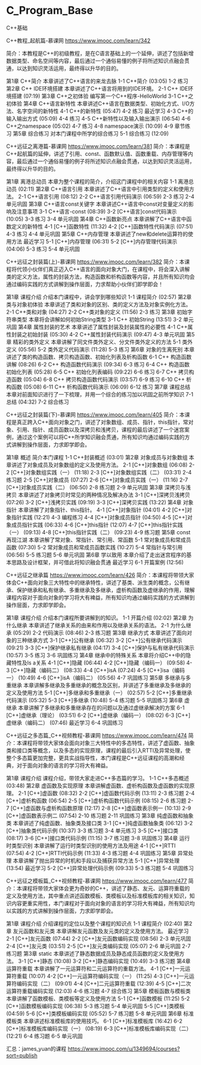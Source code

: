 ﻿# C_Program_Base
C++基础

C++教程_起航篇-慕课网 https://www.imooc.com/learn/342

简介：本教程是C++的初级教程，是在C语言基础上的一个延伸，讲述了包括新增数据类型、命名空间等内容，最后通过一个通俗易懂的例子将所述知识点融会贯通，以达到知识灵活运用，最终得以升华的目的。

第1章 C++简介
本章讲述了C++语言的来龙去脉
 1-1 C++简介 (03:05)
 1-2 练习
第2章 C++ IDE环境搭建
本章讲述了C++语言将用到的IDE环境。
 2-1 C++ IDE环境搭建 (07:19)
第3章 C++之初体验
编写第一个C++程序-HelloWorld
 3-1 C++之初体验
第4章 C++语言新特性
本章讲述C++语言在数据类型、初始化方式、I/O方法、名字空间的新特性
 4-1 C++的新特性 (05:47)
 4-2 练习
最近学习
 4-3 C++的输入输出方式 (05:09)
 4-4 练习
 4-5 C++新特性以及输入输出演示 (06:54)
 4-6 C++之namespace (05:02)
 4-7 练习
 4-8 namespace演示 (10:09)
 4-9 章节练习
第5章 综合练习
对本门课程中所学的综合练习
 5-1 综合练习 (12:09)


C++远征之离港篇-慕课网 https://www.imooc.com/learn/381
简介：本课程是C++起航篇的延伸，讲述了引用、const、函数默认值、函数重载、内存管理等内容，最后通过一个通俗易懂的例子将所述知识点融会贯通，以达到知识灵活运用，最终得以升华的目的。

第1章 离港总动员
本章为整个课程的简介，介绍这门课程中的相关内容
 1-1 离港总动员 (02:11)
第2章 C++语言引用
本章讲述了C++语言中引用类型的定义和使用方法。
 2-1 C++语言引用 (08:12)
 2-2 C++语言引用代码演示 (06:59)
 2-3 练习
 2-4 单元巩固
第3章 C++语言const关键字
本章讲述C++语言中const对变量定义的影响及注意事项
 3-1 C++语言-const (08:39)
 3-2 [C++语言]const代码演示 (10:05)
 3-3 练习
 3-4 单元巩固
第4章 C++函数新亮点
本章讲解了C++语言中函数定义的新特性
 4-1 [C++]函数特性 (11:32)
 4-2 [C++]函数特性代码演示 (07:51)
 4-3 练习
 4-4 单元巩固
第5章 C++内存管理
本章讲述了new和delete运算符的使用方法
最近学习
 5-1 [C++]内存管理 (06:31)
 5-2 [C++]内存管理代码演示 (04:06)
 5-3 练习
 5-4 单元巩固

C++远征之封装篇(上)-慕课网 https://www.imooc.com/learn/382
简介：本课程将代领小伙伴们真正迈入C++语言的面向对象大门，在课程中，将会深入讲解类的定义方法，属性的封装方法，构造函数和析构函数等内容，并且所有知识均会通过编码实践的方式讲解到操作层面，力求帮助小伙伴们即学即会！

第1章 课程介绍
介绍本门课程中，讲会学到哪些知识
 1-1 课程简介 (02:57)
第2章 类与对象初体验
本章讲述了类和对象的区别、类的定义方法及对象实例化方法。
 2-1 C++类和对象 (04:27)
 2-2 C++类对象的定义 (11:56)
 2-3 练习
第3章 初始字符串类型
本章将会讲解如何初始String类型
 3-1 C++ 初始String (13:51)
 3-2 单元巩固
第4章 属性封装的艺术
本章讲述了属性封装及封装属性的必要性
 4-1 C++属性封装之初始封装 (05:30)
 4-2 C++属性封装代码演示 (09:47)
 4-3 单元巩固
第5章 精彩的类外定义
本章讲解了同文件类外定义、分文件类外定义的方法
 5-1 类外定义 (05:56)
 5-2 类外定义代码演示 (11:28)
 5-3 练习
第6章 对象的生离死别
本章讲述了类的构造函数、拷贝构造函数、初始化列表及析构函数
 6-1 C++ 构造函数讲解 (08:26)
 6-2 C++ 构造函数代码演示 (09:34)
 6-3 练习
 6-4 C++ 构造函数初始化列表 (05:28)
 6-5 C++ 初始化列表编码 (09:22)
 6-6 练习
 6-7 C++ 拷贝构造函数 (05:04)
 6-8 C++ 拷贝构造函数代码演示 (03:57)
 6-9 练习
 6-10 C++ 析构函数 (05:08)
 6-11 C++ 析构函数代码演示 (06:09)
 6-12 练习
第7章 课程总结
本章对前面知识进行了一下梳理，并用一个综合的练习加以巩固之前所学知识
 7-1 总结 (04:32)
 7-2 综合练习

C++远征之封装篇(下)-慕课网 https://www.imooc.com/learn/405
简介：本课程是真正跨入C++面向对象之门，讲述了对象数组、成员、指针，this指针，常对象、引用、指针、成员函数以及深拷贝和浅拷贝，课程的最后讲述了一个迷宫案例，通过这个案例可以将C++所学知识融会贯通，所有知识均通过编码实践的方式讲解到操作层面，力求即学即会。

第1章 概述
简介本门课程
 1-1 C++封装概述 (03:01)
第2章 对象成员与对象数组
本章讲述了对象成员及对象数组的定义及使用方法。
 2-1 [C++]对象数组 (06:08)
 2-2 [C++]对象数组实践（一） (11:18)
 2-3 [C++]对象数组实践（二） (03:31)
 2-4 练习题
 2-5 [C++]对象成员 (07:27)
 2-6 [C++]对象成员实践（一） (11:16)
 2-7 [C++]对象成员实践（二） (06:50)
 2-8 练习题
 2-9 单元巩固
第3章 深拷贝与浅拷贝
本章讲述了对象拷贝时常见的两种情况及解决办法
 3-1 [C++]深拷贝浅拷贝 (07:26)
 3-2 [C++]浅拷贝实践 (09:19)
 3-3 [C++]深拷贝实践 (13:22)
第4章 对象指针
本章讲解了对象指针、this指针。
 4-1 [C++]对象指针 (04:01)
 4-2 [C++]对象指针实践 (12:21)
 4-3 编程练习
 4-4 [C++]对象成员指针 (04:50)
 4-5 [C++]对象成员指针实践 (06:33)
 4-6 [C++]this指针 (12:07)
 4-7 [C++]this指针实践（一） (09:13)
 4-8 [C++]this指针实践（二） (09:23)
 4-9 练习题
第5章 const再现江湖
本章讲解了常对象、常指针、常引用、常函数
 5-1 常对象成员和常成员函数 (07:30)
 5-2 常对象成员和常成员函数实践 (10:27)
 5-4 常指针与常引用 (06:56)
 5-5 练习题
 5-6 单元巩固
第6章 学以致用
本章介绍了走出迷宫程序的基本思路及设计框架，并可借此将知识融会贯通
最近学习
 6-1 开篇案例 (12:56)

C++远征之继承篇 https://www.imooc.com/learn/426
简介：本课程将带领大家体会C++面向对象三大特性中的继承特性，讲述了基类、派生类的概念，公有继承、保护继承和私有继承、多重继承及多继承，虚析构函数及虚继承的作用，理解课程内容对于面向对象的学习将大有裨益，所有知识均通过编码实践的方式讲解到操作层面，力求即学即会。

第1章 课程介绍
介绍本门课程所要讲解到的知识。
 1-1 开篇介绍 (02:02)
第2章 为什么继承
本章讲述了继承关系的由来和作用以及继承关系的语法。
 2-1 为什么继承 (05:29)
 2-2 代码演示 (08:46)
 2-3 练习题
第3章 继承方式
本章讲述了面向对象的三种继承方式
 3-1 [C++]公有继承 (06:32)
 3-2 [C++]公有继承代码演示 (09:21)
 3-3 [C++]保护继承私有继承 (04:17)
 3-4 [C++]保护与私有继承代码演示 (10:57)
 3-5 练习
 3-6 巩固练习
第4章 继承中的特殊关系
本章将介绍C++中的隐藏特性及Is a关系
 4-1 [C++]隐藏 (06:44)
 4-2 [C++]隐藏（编码一） (09:58)
 4-3 [C++]隐藏（编码二） (08:33)
 4-4 [C++]isA (07:24)
 4-5 [C++]isa（编码一） (10:49)
 4-6 [C++]isA（编码二） (05:56)
 4-7 巩固练习
第5章 多继承与多重继承
本章讲解多继承及多重继承的概念及区别，并讲述了多重继承及多继承的定义及使用方法
 5-1 [C++]多继承和多重继承（一） (02:57)
 5-2 [C++]多重继承代码演示 (05:32)
 5-3 [C++]多继承 (10:48)
 5-4 练习题
 5-5 巩固练习
第6章 虚继承
本章讲解了多继承和多重继承存在的问题以及通过虚继承解决的方案
 6-1 [C++]虚继承（理论） (03:51)
 6-2 [C++]虚继承（编码一） (08:02)
 6-3 [C++]虚继承（编码二） (07:46)
最近学习
 6-4 巩固练习

C++远征之多态篇_C++视频教程-慕课网 https://www.imooc.com/learn/474
简介：本课程将带领大家体会面向对象三大特性中的多态特性，讲述了虚函数、抽象类和接口类等概念，以及多态的实现原理，课程的最后引入RTTI及异常处理，使整个多态篇更加完整，更具实战指导性，本门课程是C++远征课程的高潮和经典，对于面向对象的语言的学习将大有裨益。

第1章 课程介绍
课程介绍，带领大家走进C++多态篇的学习。
 1-1 C++多态概述 (03:48)
第2章 虚函数及实现原理
本章讲解虚函数、虚析构函数及虚函数的实现原理。
 2-1 [C++]虚函数 (08:32)
 2-2 [C++]虚函数代码示例 (13:11)
 2-3 练习题
 2-4 [C++]虚析构函数 (06:54)
 2-5 [C++]虚析构函数代码示例 (08:15)
 2-6 练习题
 2-7 [C++]虚函数与虚析构函数原理 (12:17)
 2-8 [C++]虚函数表示例一 (10:13)
 2-9 [C++]虚函数表示例二 (07:54)
 2-10 练习题
 2-11 巩固练习
第3章 纯虚函数和抽象类
本章讲述了纯虚函数、抽象类及接口类
 3-1 [C++]纯虚函数抽象类 (06:12)
 3-2 [C++]抽象类代码示例 (10:37)
 3-3 练习题
 3-4 单元练习
 3-5 [C++]接口类 (08:17)
 3-6 [C++]接口类代码示例 (11:15)
 3-7 练习题
 3-8 巩固练习
第4章 运行时类型识别
本章讲解了运行时类型识别的使用方法及用途
 4-1 [C++]RTTI (07:54)
 4-2 [C++]RTTI代码示例 (11:33)
 4-3 练习题
 4-4 巩固练习
第5章 异常处理
本章讲解了抛出异常的时机和手段以及捕获异常方法
 5-1 [C++]异常处理 (13:54)
最近学习
 5-2 [C++]异常处理代码示例 (09:33)
 5-3 练习题
 5-4 巩固练习

C++远征之模板篇_C++视频教程-慕课网 https://www.imooc.com/learn/477
简介：本课程将带领大家体会更为奇妙的C++，讲述了静态、友元、运算符重载的定义及使用方法，其中重点讲述函数模板、类模板以及标准模板库的相关知识，知识内容更重实用性，本门课程对于面向对象的语言的学习将大有裨益，所有知识均以实践的方式讲解到操作层面，力求即学即会。

第1章 课程介绍
介绍课程的定位以及整个课程的知识点
 1-1 课程简介 (02:40)
第2章 友元函数和友元类
本章讲解友元函数及友元类的定义及使用方法。
最近学习
 2-1 [C++]友元函数 (07:44)
 2-2 [C++]友元函数编码实现 (08:56)
 2-3 单元巩固
 2-4 [C++]友元类 (03:51)
 2-5 [C++]友元类编码实现 (05:07)
 2-6 单元巩固
 2-7 练习题
第3章 static
本章讲述了静态数据成员及静态成员函数的定义及使用方法。
 3-1 [C++]静态 (10:08)
 3-2 [C++]静态编码实现 (10:49)
 3-3 练习题
第4章 运算符重载
本章讲解了一元运算符和二元运算符的重载方法。
 4-1 [C++]一元运算符重载 (10:07)
 4-2 [C++]一元运算符编码实现（一） (11:25)
 4-3 [C++]一元运算符编码实现（二） (09:01)
 4-4 [C++]二元运算符重载 (12:39)
 4-5 [C++]二次运算符重载编码实现 (12:03)
 4-6 练习题
 4-7 综合练习
第5章 模板函数与模板类
本章讲解了函数模板、类模板等定义及使用方法
 5-1 [C++]函数模板 (11:25)
 5-2 [C++]函数模板编码实现 (06:38)
 5-3 练习题
 5-4 单元巩固
 5-5 [C++]类模板 (04:59)
 5-6 [C++]类模板编码实现 (05:52)
 5-7 练习题
 5-8 单元巩固
第6章 标准模板类
本章讲述标准模板库的使用技巧。
 6-1 [C++]标准模板库 (16:42)
 6-2 [C++]标准模板库编码实现（一） (08:19)
 6-3 [C++]标准模板库编码实现（二） (12:21)
 6-4 练习题
 6-5 单元巩固

汇总：james_yuan的课程 https://www.imooc.com/u/1349694/courses?sort=publish
